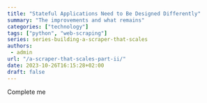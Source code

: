 ```yaml
---
title: "Stateful Applications Need to Be Designed Differently"
summary: "The improvements and what remains"
categories: ["technology"]
tags: ["python", "web-scraping"]
series: series-building-a-scraper-that-scales
authors:
 - admin
url: "/a-scraper-that-scales-part-ii/"
date: 2023-10-26T16:15:28+02:00
draft: false
---
```


Complete me